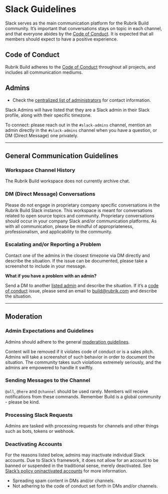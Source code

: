 # Slack Guidelines

Slack serves as the main communication platform for the Rubrik Build community. It’s important that conversations stays on topic in each channel, and that everyone abides by the [Code of Conduct](/Code-of-Conduct.md). It is expected that all members should expect to have a positive experience.

## Code of Conduct

Rubrik Build adheres to the [Code of Conduct](/Code-of-Conduct.md) throughout all projects, and includes all communication mediums.

## Admins

- Check the [centralized list of administrators](/community/moderators.md) for contact information.

Slack Admins will have listed that they are a Slack admin in their Slack profile, along with their specific timezone.

To connect: please reach out in the `#slack-admins` channel, mention an admin directly in the `#slack-admins` channel when you have a question, or DM (Direct Message) one privately.

---

## General Communication Guidelines

### Workspace Channel History

The Rubrik Build workspace does not currently archive chat. 


### DM (Direct Message) Conversations

Please do not engage in proprietary company specific conversations in the Rubrik Build Slack instance. This workspace is meant for conversations related to open source topics and community. Proprietary conversations should occur in your company Slack and/or communication platforms.  As with all communication, please be mindful of appropriateness, professionalism, and applicability to the community.

### Escalating and/or Reporting a Problem

Contact one of the admins in the closest timezone via DM directly and describe the situation. If the issue can be documented, please take a screenshot to include in your message.

**What if you have a problem with an admin?**

Send a DM to another [listed admin](/community/moderators.md) and describe the situation. If it’s a [code of conduct](/Code-of-Conduct.md) issue, please send an email to <build@rubrik.com> and describe the situation.

---

## Moderation

### Admin Expectations and Guidelines

Admins should adhere to the general [moderation guidelines](/community/moderation.md).

Content will be removed if it violates code of conduct or is a sales pitch. Admins will take a screenshot of such behavior in order to document the situation. The community takes such violations extremely seriously, and the admins are empowered to handle it swiftly.

### Sending Messages to the Channel

`@all`, `@here` and `@channel` should be used rarely. Members will receive notifications from these commands. Remember Build is a global community - please be kind.

### Processing Slack Requests

Admins are tasked with processing requests for channels and other things such as bots, tokens or webhook.

### Deactivating Accounts

For the reasons listed below, admins may inactivate individual Slack accounts. Due to Slack’s framework, it does not allow for an account to be banned or suspended in the traditional sense, merely deactivated. See [Slack’s policy oninactivated accounts](https://get.slack.help/hc/en-us/articles/204475027-Deactivate-a-member-s-account) for more information.

- Spreading spam content in DMs and/or channels.
- Not adhering to the code of conduct set forth in DMs and/or channels.
